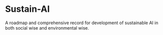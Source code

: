 # Sustain-AI
A roadmap and comprehensive record for development of sustainable AI in both social wise and environmental wise.
